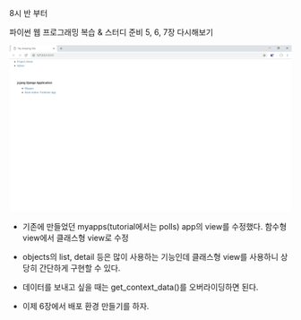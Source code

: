 8시 반 부터

파이썬 웹 프로그래밍 복습 & 스터디 준비 5, 6, 7장 다시해보기

![5장 실습](image/ch6_django.png)

- 기존에 만들었던 myapps(tutorial에서는 polls) app의 view를 수정했다. 함수형 view에서 클래스형 view로 수정


- objects의 list, detail 등은 많이 사용하는 기능인데 클래스형 view를 사용하니 상당히 간단하게 구현할 수 있다.

- 데이터를 보내고 싶을 때는 get_context_data()를 오버라이딩하면 된다.

- 이제 6장에서 배포 환경 만들기를 하자.
